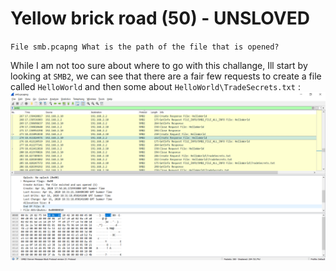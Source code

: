 # Yellow brick road (50) - UNSLOVED
`File smb.pcapng What is the path of the file that is opened?`

While I am not too sure about where to go with this challange, Ill start by looking at `SMB2`, we can see that there are a fair few requests to create a file called `HelloWorld` and then some about `HelloWorld\TradeSecrets.txt` :
![](images/Yellow_Brick.png)